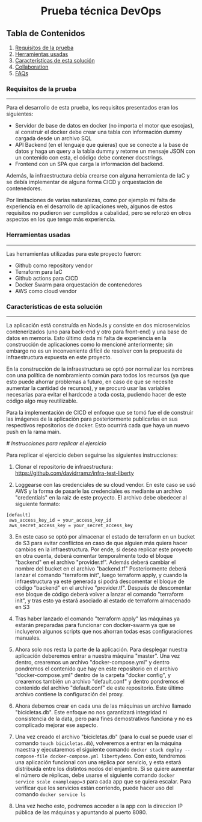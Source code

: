 <h1 align="center"> Prueba técnica DevOps </h1>

## Tabla de Contenidos
1. [Requisitos de la prueba](#requisitos-de-la-prueba)
2. [Herramientas usadas](#herramientas-usadas)
3. [Características de esta solución](#características-de-esta-solución)
4. [Collaboration](#collaboration)
5. [FAQs](#faqs)

### Requisitos de la prueba
***
Para el desarrollo de esta prueba, los requisitos presentados eran los siguientes:

- Servidor de base de datos en docker (no importa el motor que escojas), al construir el docker debe crear una tabla con información dummy cargada desde un archivo SQL
- API Backend (en el lenguaje que quieras) que se conecte a la base de datos y haga un query a la tabla dummy y retorne un mensaje JSON con un contenido con esta, el código debe contener docstrings.
- Frontend con un SPA que carga la información del backend.

Además, la infraestructura debía crearse con alguna herramienta de IaC y se debía implementar de alguna forma CICD y orquestación de contenedores.

Por limitaciones de varias naturalezas, como por ejemplo mi falta de experiencia en el desarrollo de aplicaciones web, algunos de estos requisitos no pudieron ser cumplidos a cabalidad, pero se reforzó en otros aspectos en los que tengo más experiencia. 

### Herramientas usadas
***

Las herramientas utilizadas para este proyecto fueron:
- Github como repository vendor
- Terraform para IaC
- Github actions para CICD
- Docker Swarm para orquestación de contenedores
- AWS como cloud vendor

### Características de esta solución
***

La aplicación está construída en NodeJs y consiste en dos microservicios contenerizados (uno para back-end y otro para front-end) y una base de datos en memoria. Esto último dada mi falta de experiencia en la construcción de aplicaciones como lo mencioné anteriormente; sin embargo no es un inconveniente dificil de resolver con la propuesta de infraestructura expuesta en este proyecto.

En la construcción de la infraestructura se optó por normalizar los nombres con una política de nombramiento común para todos los recursos (ya que esto puede ahorrar problemas a futuro, en caso de que se necesite aumentar la cantidad de recursos), y se procuró usar las variables necesarias para evitar el hardcode a toda costa, pudiendo hacer de este código algo muy reutilizable.

Para la implementación de CICD el enfoque que se tomó fue el de construir las imágenes de la aplicación para posteriormente publicarlas en sus respectivos repositorios de docker. Esto ocurrirá cada que haya un nuevo push en la rama main.


<em> # Instrucciones para replicar el ejercicio </em>

Para replicar el ejercicio deben seguirse las siguientes instrucciones:

1. Clonar el repositorio de infraestructura: https://github.com/davidrramz/infra-test-liberty

2. Loggearse con las credenciales de su cloud vendor. En este caso se usó AWS y la forma de pasarle las credenciales es mediante un archivo "credentials" en la raiz de este proyecto. El archivo debe obedecer al siguiente formato: 
```
[default]
 aws_access_key_id = your_access_key_id
 aws_secret_access_key = your_secret_access_key
```

 3. En este caso se optó por almacenar el estado de terraform en un bucket de S3 para evitar conflictos en caso de que alguien más quiera hacer cambios en la infraestructura. Por ende, si desea replicar este proyecto en otra cuenta, deberá comentar temporalmente todo el bloque "backend" en el archivo "provider.tf". Además deberá cambiar el nombre del bucket en el archivo "backend.tf"
 Posteriormente deberá lanzar el comando "terraform init", luego terraform apply, y cuando la infraestructura ya esté generada sí podrá descomentar el bloque de código "backend" en el archivo "provider.tf".
 Después de descomentar ese bloque de código deberá volver a lanzar el comando "terraform init", y tras esto ya estará asociado al estado de terraform almacenado en S3

 4. Tras haber lanzado el comando "terraform apply" las máquinas ya estarán preparadas para funcionar con docker-swarm ya que se incluyeron algunos scripts que nos ahorran todas esas configuraciones manuales.

 5. Ahora solo nos resta la parte de la aplicación. Para desplegar nuestra aplicación deberemos entrar a nuestra máquina "master".
 Una vez dentro, crearemos un archivo "docker-compose.yml" y dentro pondremos el contenido que hay en este repositorio en el archivo "docker-compose.yml" dentro de la carpeta "docker config", y crearemos también un archivo "default.conf" y dentro pondremos el contenido del archivo "default.conf" de este repositorio. Este último archivo contiene la configuración del proxy. 

 6. Ahora debemos crear en cada una de las máquinas un archivo llamado "bicicletas.db". Este enfoque no nos garantizará integridad ni consistencia de la data, pero para fines demostrativos funciona y no es complicado mejorar ese aspecto. 

 7. Una vez creado el archivo "bicicletas.db" (para lo cual se puede usar el comando ```touch bicicletas.db```), volveremos a entrar en la máquina maestra y ejecutaremos el siguiente comando ```docker stack deploy --compose-file docker-compose.yml libertydemo```. Con esto, tendremos una aplicación funcional con una réplica por servicio, y esta estará distribuida entre los distintos nodos del enjambre.
 Si se quiere aumentar el número de réplicas, debe usarse el siguiente comando ```docker service scale exampleapp=3``` para cada app que se quiera escalar.
 Para verificar que los servicios están corriendo, puede hacer uso del comando ```docker service ls```

 8. Una vez hecho esto, podremos acceder a la app con la direccion IP pública de las máquinas y apuntando al puerto 8080.